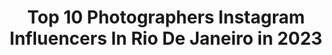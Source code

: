 ---
title: Top 10 Photographers Instagram Influencers In Rio De Janeiro in 2023
description: >-
  Find top photographers Instagram influencers in Rio De Janeiro in 2023. Most popular hashtags: #riodejaneiro #brazil #photography.
platform: Instagram
hits: 17
text_top: Discover the best Instagram profiles on inBeat.
text_bottom: Our database aggregates 17 Instagram influencers like this in Rio de Janeiro, Brazil for you to pitch.
profiles:
  - username: "foto_vitorsilva"
    fullname: >-
      Vítor Silva ©
    bio: >-
      Fotógrafo do @botafogo ⭐📷⚽⭐ Photographer: Rio de Janeiro / Brazil
    location: "Brazil"
    followers: 34265
    engagement: 348
    commentsToLikes: 0.009579
    id: ck5c6qejc5z680i11ubxvjdxq
    verified: true
    hashtags: "#fotovitorsilva, #esporte, #campeonatobrasileiro, #brasileir"
  - username: "andrellmourao"
    fullname: >-
      André Mourão
    bio: >-
      Sports Photographer 📍Rio de Janeiro - 🇧🇷
    location: "Brazil"
    followers: 39706
    engagement: 857
    commentsToLikes: 0.009805
    id: ck6u9wb3t01t00j71ojnp1s1g
    verified: true
    hashtags: "#fotofc, #brasileirao, #flamengo, #maracana"
  - username: "rcampanario"
    fullname: >-
      Rodrigo Campanario 🐟
    bio: >-
      Visual Storyteller, Documentary Photographer based in Rio de Janeiro, Brazil. Fine Art - Quadros - Projetos Especiais - Ensaios 📸®© 🌎 🌞 Aram <>
    location: "Brazil"
    followers: 6739
    engagement: 493
    commentsToLikes: 0.142108
    id: ck6tjlp5w2yix0j7179ova1lh
    verified: false
    hashtags: ""
  - username: "pessanha_g"
    fullname: >-
      Trilha e Foto Rio de Janeiro
    bio: >-
      Guia de turismo/Tour Guide 🇺🇸🇪🇸🇧🇷 Fotógrafo/Photographer📸 . 📌 Rio de janeiro, Brasil . @lojameurio . 🌎Agende sua trilha🤳 📲+55 (21)99031-3126 . .
    location: "Brazil"
    followers: 3388
    engagement: 1263
    commentsToLikes: 0.047974
    id: ck8t30gxb1fcj0j78fqtugt0e
    verified: false
    hashtags: "#pagevibe, #pedradagavea, #cariocando, #braziltravel"
  - username: "culafernandes"
    fullname: >-
      Ana Carolina Fernandes
    bio: >-
      Documentary Photographer based in Rio de Janeiro, Brazil member of @covidlatam @everydaybrasil @pictoriophotos @docgaleria @galeriaoriente
    location: "Brazil"
    followers: 44635
    engagement: 125
    commentsToLikes: 0.036594
    id: ck5zydvzp9pbq0i14414ir4f3
    verified: false
    hashtags: "#lensculturestreets, #womenphotograph, #iphonephotography, #carnaval"
  - username: "mclima.jr"
    fullname: >-
      Cesar Junior
    bio: >-
      📸 Photographer 📍 Based in Rio de janeiro/RJ ⚡️ Co-founder Contagio Media ✉️ Contact by DM or mclima.jr@icloud.com
    location: "Brazil"
    followers: 6807
    engagement: 1082
    commentsToLikes: 0.054177
    id: ck5zu5mv71q3r0i14mr34o60f
    verified: false
    hashtags: "#rioexclusive"
  - username: "lucasjonesss"
    fullname: >-
      Lucas Jones
    bio: >-
      "Um passo à frente e você não está mais no mesmo lugar." Photographer 📷 |⚡️ Videomaker 🎥 |⚡️ Rio de Janeiro
    location: "Brazil"
    followers: 7493
    engagement: 475
    commentsToLikes: 0.047925
    id: ckaos2xdxpxab0i787jhh5ews
    verified: false
    hashtags: "#guaratibali, #photographie, #goodvibes, #photographylovers"
  - username: "fabiokerr_"
    fullname: >-
      Fábio Kerr
    bio: >-
      Photographer • Creator • Art maker From Rio 📍 Rio de Janeiro / Curitiba 📷 Porto Alegre de 16/10 à 21/10
    location: "Brazil"
    followers: 19991
    engagement: 217
    commentsToLikes: 0.046338
    id: ck5pxhfydrrct0i11guneju41
    verified: false
    hashtags: "#tbt"
  - username: "nath_rodrigues"
    fullname: >-
      Nathalia Rodrigues
    bio: >-
      📷 Photographer -> @nathrodriguesph ✈️ Travel 🌎 Wanderlust 📍Rio de Janeiro ⬇️
    location: "Brazil"
    followers: 2177
    engagement: 1150
    commentsToLikes: 0.076287
    id: ck9h9rk9h9ois0j78odhds2x8
    verified: false
    hashtags: "#sunrise, #selfportrait, #riodejaneiro, #visitbrasil"
  - username: "nataliecerejo"
    fullname: >-
      Natalie Cerejo
    bio: >-
      ✨ Momentos 📍 Rio de janeiro 🎓 Jornalismo
    location: "Brazil"
    followers: 2224
    engagement: 1568
    commentsToLikes: 0.128288
    id: ck9ha7hflbh4i0j78q1iujhaq
    verified: false
    hashtags: "#quarentena, #treino, #summertime, #travelphotography"
---